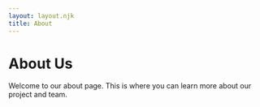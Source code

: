 ```yaml
---
layout: layout.njk
title: About
---
```

# About Us

Welcome to our about page. This is where you can learn more about our project and team.